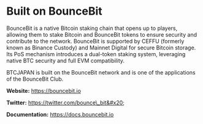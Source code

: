 # Built on BounceBit

BounceBit is a native Bitcoin staking chain that opens up to players, allowing them to stake Bitcoin and BounceBit tokens to ensure security and contribute to the network. BounceBit is supported by CEFFU (formerly known as Binance Custody) and Mainnet Digital for secure Bitcoin storage. Its PoS mechanism introduces a dual-token staking system, leveraging native BTC security and full EVM compatibility.

BTCJAPAN is built on the BounceBit network and is one of the applications of the BounceBit Club.

**Website:** https://bouncebit.io &#x20;

**Twitter:** https://twitter.com/bounce\_bit&#x20;

**Documentation:** https://docs.bouncebit.io
